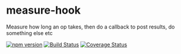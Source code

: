 # measure-hook
Measure how long an op takes, then do a callback to post results, do something else etc

[![npm version](https://badge.fury.io/js/measure-hook.svg)](https://badge.fury.io/js/measure-hook) [![Build Status](https://travis-ci.org/cheshirecode/measure-hook.svg?branch=master)](https://travis-ci.org/cheshirecode/measure-hook) [![Coverage Status](https://coveralls.io/repos/github/cheshirecode/measure-hook/badge.svg?branch=master)](https://coveralls.io/github/cheshirecode/measure-hook?branch=master)

